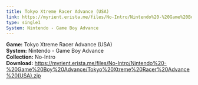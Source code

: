 ```yaml
---
title: Tokyo Xtreme Racer Advance (USA)
link: https://myrient.erista.me/files/No-Intro/Nintendo%20-%20Game%20Boy%20Advance/Tokyo%20Xtreme%20Racer%20Advance%20(USA).zip
type: single1
System: Nintendo - Game Boy Advance
---
```

<b>Game:</b> Tokyo Xtreme Racer Advance (USA)<br>
<b>System:</b> Nintendo - Game Boy Advance<br>
<b>Collection:</b> No-Intro<br>
<b>Download:</b> https://myrient.erista.me/files/No-Intro/Nintendo%20-%20Game%20Boy%20Advance/Tokyo%20Xtreme%20Racer%20Advance%20(USA).zip
